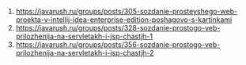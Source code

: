 1. https://javarush.ru/groups/posts/305-sozdanie-prosteyshego-web-proekta-v-intellij-idea-enterprise-edition-poshagovo-s-kartinkami
2. https://javarush.ru/groups/posts/328-sozdanie-prostogo-veb-prilozhenija-na-servletakh-i-jsp-chastjh-1
3. https://javarush.ru/groups/posts/356-sozdanie-prostogo-veb-prilozhenija-na-servletakh-i-jsp-chastjh-2